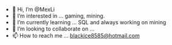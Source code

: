 - 👋 Hi, I’m @MexLi
- 👀 I’m interested in ... gaming, mining.
- 🌱 I’m currently learning ... SQL and always working on mining
- 💞️ I’m looking to collaborate on ...
- 📫 How to reach me ... blackice8585@hotmail.com

<!---
MexLi/MexLi is a ✨ special ✨ repository because its `README.md` (this file) appears on your GitHub profile.
You can click the Preview link to take a look at your changes.
--->
